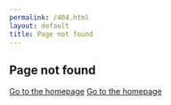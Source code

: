 ```yaml
---
permalink: /404.html
layout: default
title: Page not found
---
```

## Page not found

[Go to the homepage](/ "Back to homepage")
[Go to the homepage](https://csreviser.github.io/CaptureStream2/)
